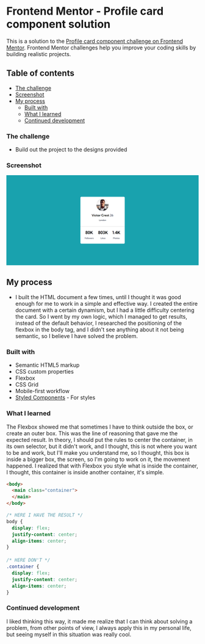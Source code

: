 # Frontend Mentor - Profile card component solution

This is a solution to the [Profile card component challenge on Frontend Mentor](https://www.frontendmentor.io/challenges/profile-card-component-cfArpWshJ). Frontend Mentor challenges help you improve your coding skills by building realistic projects. 

## Table of contents

  - [The challenge](#the-challenge)
  - [Screenshot](#screenshot)
- [My process](#my-process)
  - [Built with](#built-with)
  - [What I learned](#what-i-learned)
  - [Continued development](#continued-development)

### The challenge

- Build out the project to the designs provided

### Screenshot

![](./src/images/project-victor.png)


## My process

- I built the HTML document a few times, until I thought it was good enough for me to work in a simple and effective way. I created the entire document with a certain dynamism, but I had a little difficulty centering the card. So I went by my own logic, which I managed to get results, instead of the default behavior, I researched the positioning of the flexbox in the body tag, and I didn't see anything about it not being semantic, so I believe I have solved the problem.

### Built with

- Semantic HTML5 markup
- CSS custom properties
- Flexbox
- CSS Grid
- Mobile-first workflow
- [Styled Components](https://styled-components.com/) - For styles

### What I learned

The Flexbox showed me that sometimes I have to think outside the box, or create an outer box. This was the line of reasoning that gave me the expected result. In theory, I should put the rules to center the container, in its own selector, but it didn't work, and I thought, this is not where you want to be and work, but I'll make you understand me, so I thought, this box is inside a bigger box, the screen, so I'm going to work on it, the movement happened. I realized that with Flexbox you style what is inside the container, I thought, this container is inside another container, it's simple.

```html
<body>
  <main class="container">
  </main>
</body>
```
```css
/* HERE I HAVE THE RESULT */
body {
  display: flex;
  justify-content: center;
  align-items: center;
}

/* HERE DON'T */
.container {
  display: flex;
  justify-content: center;
  align-items: center;
}
```

### Continued development

I liked thinking this way, it made me realize that I can think about solving a problem, from other points of view, I always apply this in my personal life, but seeing myself in this situation was really cool.

